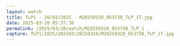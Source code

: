 ```yaml
---
layout: watch
title: TLP1 - 20/03/2025 - M20250320_053738_TLP_1T.jpg
date: 2025-03-20 05:37:38
permalink: /2025/03/20/watch/M20250320_053738_TLP_1
capture: TLP1/2025/202503/20250319/M20250320_053738_TLP_1T.jpg
---
```

